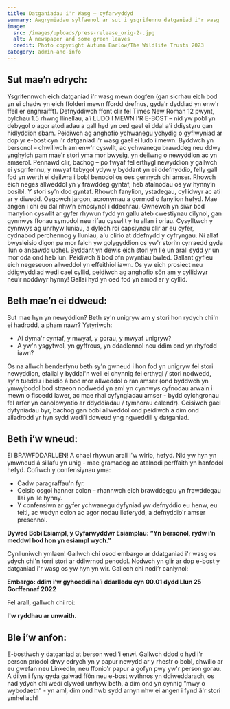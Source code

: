 ```yaml
---
title: Datganiadau i'r Wasg – cyfarwyddyd
summary: Awgrymiadau sylfaenol ar sut i ysgrifennu datganiad i'r wasg
image:
  src: /images/uploads/press-release_orig-2-.jpg
  alt: A newspaper and some green leaves
  credit: Photo copyright Autumn Barlow/The Wildlife Trusts 2023
category: admin-and-info
---
```

## Sut mae’n edrych:

Ysgrifennwch eich datganiad i'r wasg mewn dogfen (gan sicrhau eich bod yn ei chadw yn eich ffolderi mewn ffordd drefnus, gyda'r dyddiad yn enw'r ffeil er enghraifft). Defnyddiwch ffont clir fel Times New Roman 12 pwynt, bylchau 1.5 rhwng llinellau, a’i LUDO I MEWN I'R E-BOST – nid yw pobl yn debygol o agor atodiadau a gall hyd yn oed gael ei ddal a'i ddiystyru gan hidlyddion sbam.
Peidiwch ag anghofio ychwanegu ychydig o gyflwyniad ar dop yr e-bost cyn i'r datganiad i'r wasg gael ei ludo i mewn. Byddwch yn bersonol – chwiliwch am enw'r cyswllt, ac ychwanegu brawddeg neu ddwy ynghylch pam mae'r stori yma mor bwysig, yn deilwng o newyddion ac yn amserol.
Pennawd clir, bachog – po fwyaf fel erthygl newyddion y gallwch ei ysgrifennu, y mwyaf tebygol ydyw y byddant yn ei ddefnyddio, felly gall fod yn werth ei deilwra i bobl benodol os oes gennych chi amser. Rhowch eich neges allweddol yn y frawddeg gyntaf, heb atalnodau os yw hynny’n bosibl.
Y stori sy’n dod gyntaf. Rhowch fanylion, ystadegau, cyllidwyr ac ati ar y diwedd. Osgowch jargon, acronymau a gormod o fanylion hefyd. Mae angen i chi eu dal nhw’n emosiynol i ddechrau.
Gwnewch yn siŵr bod manylion cyswllt ar gyfer rhywun fydd yn gallu ateb cwestiynau dilynol, gan gynnwys ffonau symudol neu rifau cyswllt y tu allan i oriau.
Cysylltwch y cynnwys ag unrhyw luniau, a dylech roi capsiynau clir ar eu cyfer, cydnabod perchennog y lluniau, a'u clirio at ddefnydd y cyfryngau. Ni allaf bwysleisio digon pa mor falch yw golygyddion os yw'r stori’n cyrraedd gyda llun o ansawdd uchel. Byddant yn dewis eich stori yn lle un arall sydd yr un mor dda ond heb lun.
Peidiwch â bod ofn pwyntiau bwled. Gallant gyfleu eich negeseuon allweddol yn effeithiol iawn.
Os yw eich prosiect neu ddigwyddiad wedi cael cyllid, peidiwch ag anghofio sôn am y cyllidwyr neu’r noddwyr hynny! Gallai hyd yn oed fod yn amod ar y cyllid.

## Beth mae’n ei ddweud:

Sut mae hyn yn newyddion? Beth sy'n unigryw am y stori hon rydych chi'n ei hadrodd, a pham nawr? Ystyriwch:

* Ai dyma'r cyntaf, y mwyaf, y gorau, y mwyaf unigryw?
* A yw'n ysgytwol, yn gyffrous, yn ddadlennol neu ddim ond yn rhyfedd iawn?

Os na allwch benderfynu beth sy'n gwneud i hon fod yn unigryw fel stori newyddion, efallai y byddai'n well ei chynnig fel erthygl / stori nodwedd, sy'n tueddu i beidio â bod mor allweddol o ran amser (ond byddwch yn ymwybodol bod straeon nodwedd yn aml yn cynnwys cyfnodau arwain i mewn o fisoedd lawer, ac mae rhai cyfyngiadau amser - bydd cylchgronau fel arfer yn canolbwyntio ar ddyddiadau / tymhorau calendr).
Ceisiwch gael dyfyniadau byr, bachog gan bobl allweddol ond peidiwch a dim ond ailadrodd yr hyn sydd wedi’i ddweud yng ngweddill y datganiad.

## Beth i’w wneud:

EI BRAWFDDARLLEN! A chael rhywun arall i'w wirio, hefyd. Nid yw hyn yn ymwneud â sillafu yn unig - mae gramadeg ac atalnodi perffaith yn hanfodol hefyd. Cofiwch y confensiynau yma:

* Cadw paragraffau'n fyr.
* Ceisio osgoi hanner colon – rhannwch eich brawddegau yn frawddegau llai yn lle hynny.
* Y confensiwn ar gyfer ychwanegu dyfyniad yw defnyddio eu henw, eu teitl, ac wedyn colon ac agor nodau lleferydd, a defnyddio'r amser presennol.

**Dywed Bobi Esiampl, y Cyfarwyddwr Esiamplau: “Yn bersonol, rydw i’n meddwl bod hon yn esiampl wych.”**

Cynlluniwch ymlaen! Gallwch chi osod embargo ar ddatganiad i'r wasg os ydych chi'n torri stori ar ddiwrnod penodol. Nodwch yn glir ar dop e-bost y datganiad i'r wasg os yw hyn yn wir. Gallech chi nodi’r canlynol:

**Embargo: ddim i’w gyhoeddi na’i ddarlledu cyn 00.01 dydd Llun 25 Gorffennaf 2022**

Fel arall, gallwch chi roi:

**I'w ryddhau ar unwaith.**

## Ble i’w anfon:

E-bostiwch y datganiad at berson wedi’i enwi. Gallwch ddod o hyd i'r person priodol drwy edrych yn y papur newydd ar y rhestr o bobl, chwilio ar eu gwefan neu LinkedIn, neu ffonio'r papur a gofyn pwy yw'r person gorau.
A dilyn i fyny gyda galwad ffôn neu e-bost wythnos yn ddiweddarach, os nad ydych chi wedi clywed unrhyw beth, a dim ond yn cynnig “mwy o wybodaeth” - yn aml, dim ond hwb sydd arnyn nhw ei angen i fynd â'r stori ymhellach!
